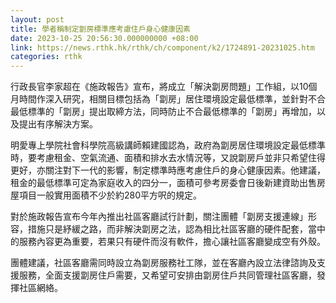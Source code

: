 ```yaml
---
layout: post
title: 學者稱制定劏房標準應考慮住戶身心健康因素
date: 2023-10-25 20:56:30.000000000 +08:00
link: https://news.rthk.hk/rthk/ch/component/k2/1724891-20231025.htm
categories: rthk
---
```


行政長官李家超在《施政報告》宣布，將成立「解決劏房問題」工作組，以10個月時間作深入研究，相關目標包括為「劏房」居住環境設定最低標準，並針對不合最低標準的「劏房」提出取締方法，同時防止不合最低標準的「劏房」再增加，以及提出有序解決方案。

明愛專上學院社會科學院高級講師賴建國認為，政府為劏房居住環境設定最低標準時，要考慮租金、空氣流通、面積和排水去水情況等，又說劏房戶並非只希望住得更好，亦關注對下一代的影響，制定標準時應考慮住戶的身心健康因素。他建議，租金的最低標準可定為家庭收入的四分一，面積可參考房委會日後新建資助出售房屋項目一般實用面積不少於約280平方呎的規定。

對於施政報告宣布今年內推出社區客廳試行計劃，關注團體「劏房支援連線」形容，措施只是紓緩之路，而非解決劏房之法，認為相比社區客廳的硬件配套，當中的服務內容更為重要，若果只有硬件而沒有軟件，擔心讓社區客廳變成空有外殼。

團體建議，社區客廳需同時設立為劏房服務社工隊，並在客廳內設立法律諮詢及支援服務，全面支援劏房住戶需要，又希望可安排由劏房住戶共同管理社區客廳，發揮社區網絡。
